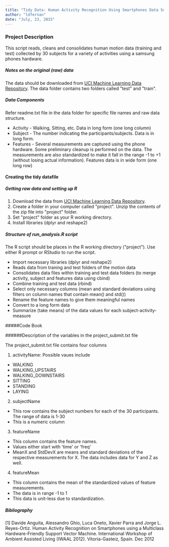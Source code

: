 ```yaml
---
title: "Tidy Data: Human Activity Recognition Using Smartphones Data Set"
author: "ldfernan"
date: "July, 23, 2015"
---
```


### Project Description
This script reads, cleans and consolidates human motion data (training and test) collected by 30 subjects for a variety of activities using a samsung phones hardware.

##### Notes on the original (raw) data 
The data should be downloaded from [UCI Machine Learning Data Repository](http://archive.ics.uci.edu/ml/datasets/Human+Activity+Recognition+Using+Smartphones). The data folder contains two folders called "test" and "train".

##### Data Components
Refer readme.txt file in the data folder for specific file names and raw data structure.
- Activity - Walking, Sitting, etc. Data in long form (one long column)
- Subject - The number indicating the participants/subjects. Data is in long form.
- Features - Several measurements are captured using the phone hardware. Some preliminary cleanup is performed on the data. The measurements are also standardized to make it fall in the range -1 to +1 (without losing actual information). Features data is in wide form (one long row)

#### Creating the tidy datafile

##### Getting raw data and setting up R

1. Download the data from [UCI Machine Learning Data Repository](http://archive.ics.uci.edu/ml/datasets/Human+Activity+Recognition+Using+Smartphones).
2. Create a folder in your computer called "project". Unzip the contents of the zip file into "project" folder.
3. Set "project" folder as your R working directory.
4. Install libraries (dplyr and reshape2) 

##### Structure of run_analysis.R script

The R script should be places in the R working directory ("project"). Use either R prompt or RStudio to run the script. 
 - Import necessary libraries (dplyr and reshape2)
 - Reads data from traning and test folders of the motion data
 - Consolidates data files within training and test data folders (to merge activity, subject and features data using cbind)
 - Combine training and test data (rbind)
 - Select only necessary columns (mean and standard deviations using filters on column names that contain mean() and std())
 - Rename the feature names to give them meaningful names
 - Convert to a long form data
 - Summarize (take means) of the data values for each subject-activity-measure

#####Code Book

######Description of the variables in the project_submit.txt file

The project_submit.txt file contains four columns

1. activityName: 
Possible vaues include
+ WALKING
+ WALKING_UPSTAIRS
+ WALKING_DOWNSTAIRS
+ SITTING
+ STANDING
+ LAYING

2. subjectName
+ This row contains the subject numbers for each of the 30 participants. The range of data is 1-30
+ This is a numeric column

3. featureName
+ This column contains the feature names.
+ Values either start with 'time' or 'freq'
+ MeanX and StdDevX are means and standard deviations of the respective measurements for X. The data includes data for Y and Z as well.

4. featureMean
+ This column contains the mean of the standardized values of feature measurements.
+ The data is in range -1 to 1
+ This data is unit-less due to standardization.

##### Bibliography
[1] Davide Anguita, Alessandro Ghio, Luca Oneto, Xavier Parra and Jorge L. Reyes-Ortiz. Human Activity Recognition on Smartphones using a Multiclass Hardware-Friendly Support Vector Machine. International Workshop of Ambient Assisted Living (IWAAL 2012). Vitoria-Gasteiz, Spain. Dec 2012

